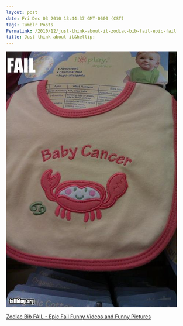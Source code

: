 ```yaml
---
layout: post
date: Fri Dec 03 2010 13:44:37 GMT-0600 (CST)
tags: Tumblr Posts
Permalink: /2010/12/just-think-about-it-zodiac-bib-fail-epic-fail
title: Just think about it&hellip;
---
```


![](/public/assets/tumblr/tumblr_lcvaudfSFO1qa4klho1_500.jpg)

[Zodiac Bib FAIL - Epic Fail Funny Videos and Funny Pictures](http://failblog.org/2010/12/03/epic-fail-photos-zodiac-bib-fail/?utm_source=feedburner&utm_medium=feed&utm_campaign=Feed%3A+failblog+%28The+FAIL+Blog+-+Fail+Pictures+%26+Videos+at+Failblog.ORG%29)
